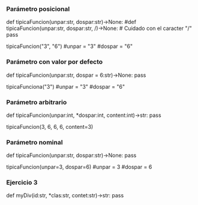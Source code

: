 ### Parámetro posicional
def tipicaFuncion(unpar:str, dospar:str)->None:
#def tipicaFuncion(unpar:str, dospar:str, /)->None:         # Cuidado con el caracter "/"
    pass

tipicaFuncion("3", "6")
#unpar = "3"
#dospar = "6"


### Parámetro con valor por defecto
def tipicaFuncion(unpar:str, dospar = 6:str)->None:
    pass

tipicaFunciona("3")
#unpar = "3"
#dospar = "6"


### Parámetro arbitrario
def tipicaFuncion(unpar:int, *dospar:int, content:int)->str:
    pass

tipicaFuncion(3, 6, 6, 6, content=3)


### Parámetro nominal
def tipicaFuncion(unpar:str, dospar:str)->None:
    pass

tipicaFuncion(unpar=3, dospar=6)
#unpar = 3
#dospar = 6


### Ejercicio 3
def myDiv(id:str, *clas:str, contet:str)->str:
    pass
